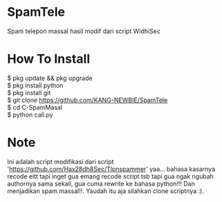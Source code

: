 # SpamTele
Spam telepon massal hasil modif dari script WidhiSec

# How To Install
$ pkg update && pkg upgrade<br>
$ pkg install python<br>
$ pkg install git<br>
$ git clone https://github.com/KANG-NEWBIE/SpamTele<br>
$ cd C-SpamMasal<br>
$ python call.py<br>

# Note
Ini adalah script modifikasi dari script 'https://github.com/Hax28dh8Sec/Tlpnspammer' yaa... bahasa kasarnya recode eitt tapi inget gua emang recode script tsb tapi gua ngak ngubah authornya sama sekali, gua cuma rewrite ke bahasa python!!! Dan menjadikan spam massal!!. Yaudah itu aja silahkan clone scriptnya :).
